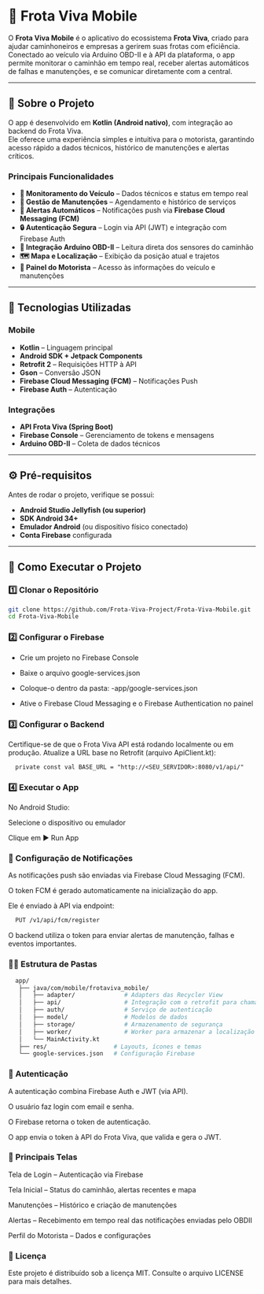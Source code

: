 # 🚛 Frota Viva Mobile

O **Frota Viva Mobile** é o aplicativo do ecossistema **Frota Viva**, criado para ajudar caminhoneiros e empresas a gerirem suas frotas com eficiência.  
Conectado ao veículo via Arduino OBD-II e à API da plataforma, o app permite monitorar o caminhão em tempo real, receber alertas automáticos de falhas e manutenções, e se comunicar diretamente com a central.

---

## 📱 Sobre o Projeto

O app é desenvolvido em **Kotlin (Android nativo)**, com integração ao backend do Frota Viva.  
Ele oferece uma experiência simples e intuitiva para o motorista, garantindo acesso rápido a dados técnicos, histórico de manutenções e alertas críticos.

### Principais Funcionalidades

- **📡 Monitoramento do Veículo** – Dados técnicos e status em tempo real  
- **🔧 Gestão de Manutenções** – Agendamento e histórico de serviços  
- **🚨 Alertas Automáticos** – Notificações push via **Firebase Cloud Messaging (FCM)**  
- **🔒 Autenticação Segura** – Login via API (JWT) e integração com Firebase Auth  
- **🧠 Integração Arduino OBD-II** – Leitura direta dos sensores do caminhão  
- **🗺️ Mapa e Localização** – Exibição da posição atual e trajetos  
- **🧾 Painel do Motorista** – Acesso às informações do veículo e manutenções  

---

## 🧰 Tecnologias Utilizadas

### Mobile
- **Kotlin** – Linguagem principal  
- **Android SDK + Jetpack Components**  
- **Retrofit 2** – Requisições HTTP à API  
- **Gson** – Conversão JSON  
- **Firebase Cloud Messaging (FCM)** – Notificações Push  
- **Firebase Auth** – Autenticação  

### Integrações
- **API Frota Viva (Spring Boot)**  
- **Firebase Console** – Gerenciamento de tokens e mensagens  
- **Arduino OBD-II** – Coleta de dados técnicos  

---

## ⚙️ Pré-requisitos

Antes de rodar o projeto, verifique se possui:

- **Android Studio Jellyfish (ou superior)**  
- **SDK Android 34+**  
- **Emulador Android** (ou dispositivo físico conectado)  
- **Conta Firebase** configurada  

---

## 🚀 Como Executar o Projeto

### 1️⃣ Clonar o Repositório
```bash
git clone https://github.com/Frota-Viva-Project/Frota-Viva-Mobile.git
cd Frota-Viva-Mobile 
```

### 2️⃣ Configurar o Firebase

- Crie um projeto no Firebase Console

- Baixe o arquivo google-services.json

- Coloque-o dentro da pasta:
    -app/google-services.json

- Ative o Firebase Cloud Messaging e o Firebase Authentication no painel

### 3️⃣ Configurar o Backend

Certifique-se de que o Frota Viva API está rodando localmente ou em produção.
Atualize a URL base no Retrofit (arquivo ApiClient.kt):

```basg
  private const val BASE_URL = "http://<SEU_SERVIDOR>:8080/v1/api/"
```

### 4️⃣ Executar o App

No Android Studio:

Selecione o dispositivo ou emulador

Clique em ▶️ Run App

### 🔔 Configuração de Notificações

As notificações push são enviadas via Firebase Cloud Messaging (FCM).

O token FCM é gerado automaticamente na inicialização do app.

Ele é enviado à API via endpoint:

```bash
  PUT /v1/api/fcm/register
```

O backend utiliza o token para enviar alertas de manutenção, falhas e eventos importantes.

### 🧑‍💻 Estrutura de Pastas
```bash
  app/
   ├── java/com/mobile/frotaviva_mobile/
   │   ├── adapter/              # Adapters das Recycler View
   │   ├── api/                  # Integração com o retrofit para chamadas ao back
   │   ├── auth/                 # Serviço de autenticação
   │   ├── model/                # Modelos de dados
   │   ├── storage/              # Armazenamento de segurança
   │   ├── worker/               # Worker para armazenar a localização do motorista
   │   └── MainActivity.kt
   ├── res/                   # Layouts, ícones e temas
   └── google-services.json   # Configuração Firebase
```
### 🔐 Autenticação

A autenticação combina Firebase Auth e JWT (via API).

O usuário faz login com email e senha.

O Firebase retorna o token de autenticação.

O app envia o token à API do Frota Viva, que valida e gera o JWT.

### 🧭 Principais Telas

Tela de Login – Autenticação via Firebase

Tela Inicial – Status do caminhão, alertas recentes e mapa

Manutenções – Histórico e criação de manutenções

Alertas – Recebimento em tempo real das notificações enviadas pelo OBDII

Perfil do Motorista – Dados e configurações

### 📄 Licença

Este projeto é distribuído sob a licença MIT.
Consulte o arquivo LICENSE para mais detalhes.
